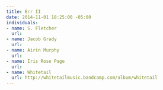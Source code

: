 ```yaml
---
title: Err II
date: 2014-11-01 18:25:00 -05:00
individuals:
- name: S. Fletcher
  url:
- name: Jacob Grady
  url:
- name: Airin Murphy
  url:
- name: Iris Rose Page
  url:
- name: Whitetail
  url: http://whitetailmusic.bandcamp.com/album/whitetail
---
```

